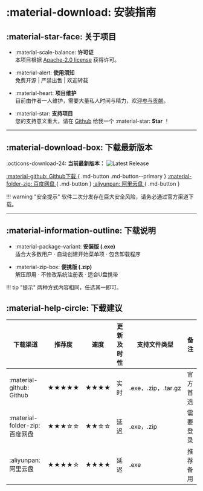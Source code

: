 # :material-download: 安装指南

## :material-star-face: 关于项目

<div class="grid cards" markdown>

- :material-scale-balance: **许可证**  
本项目根据 [Apache-2.0 license](../../about/license/) 获得许可。
  
- :material-alert: **使用须知**  
免费开源 | 严禁出售 | 欢迎转载 

- :material-heart: **项目维护**  
目前由作者一人维护，需要大量私人时间与精力，欢迎[参与贡献](../../community/contribution-guide/)。

- :material-star: **支持项目**  
您的支持意义重大，请在 [Github](https://github.com/pyheight/ttk-file-explorer) 给我一个 :material-star: **Star** ！

</div>

---

## :material-download-box: 下载最新版本

:octicons-download-24: **当前最新版本：**  ![Latest Release](https://img.shields.io/github/v/release/pyheight/ttk-file-explorer?color=blue&style=for-the-badge)

[ :material-github: Github下载 ](https://github.com/pyheight/ttk-file-explorer/releases/){ .md-button .md-button--primary }
[ :material-folder-zip: 百度网盘 ](https://pan.baidu.com/s/1vSv-7kPXn5cRM0jjd0-qtg?pwd=2023#/home/%2F/%2F){ .md-button }
[ :aliyunpan: 阿里云盘 ](https://www.aliyundrive.com/s/kooYQY65teA/){ .md-button }

!!! warning "安全提示"
    软件二次分发存在巨大安全风险，请务必通过官方渠道下载。

---

## :material-information-outline: 下载说明

<div class="grid cards" markdown>

- :material-package-variant: **安装版 (.exe)**  
  适合大多数用户 · 自动创建开始菜单项 · 包含卸载程序
  
- :material-zip-box: **便携版 (.zip)**  
  解压即用 · 不修改系统注册表 · 适合U盘携带

</div>

!!! tip "提示"
    两种方式内容相同，任选其一即可。

## :material-help-circle: 下载建议

| 下载渠道 | 推荐度 | 速度 | 更新及时性 | 支持文件类型 | 备注 |
|----------|--------|------|------------|-----------|------|
| :material-github: Github | ★★★★★ | ★★★★ | 实时 | .exe，.zip，.tar.gz | 官方首选 |
| :material-folder-zip: 百度网盘 | ★★★☆☆ | ★★☆☆ | 延迟 | .exe，.zip | 需要登录 |
| :aliyunpan: 阿里云盘 | ★★★★☆ | ★★★★ | 延迟 | .exe | 推荐备用 |

